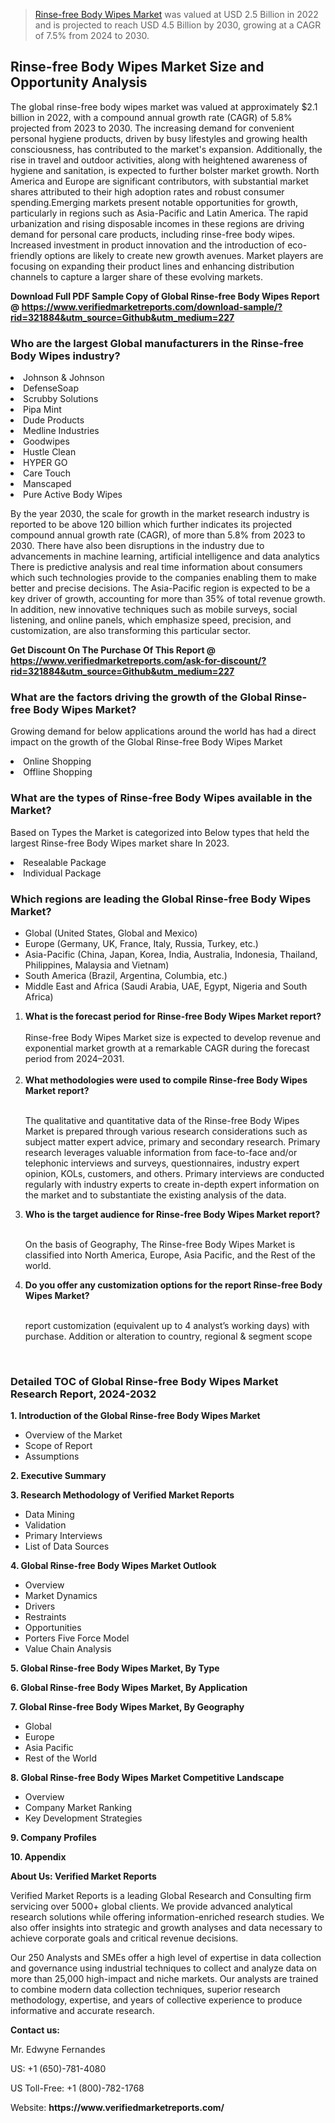 <blockquote><p><p><a href="https://www.verifiedmarketreports.com/download-sample/?rid=321884&utm_source=Github&utm_medium=227" target="_blank">Rinse-free Body Wipes Market</a> was valued at USD 2.5 Billion in 2022 and is projected to reach USD 4.5 Billion by 2030, growing at a CAGR of 7.5% from 2024 to 2030.</p></blockquote><p><h2>Rinse-free Body Wipes Market Size and Opportunity Analysis</h2>The global rinse-free body wipes market was valued at approximately $2.1 billion in 2022, with a compound annual growth rate (CAGR) of 5.8% projected from 2023 to 2030. The increasing demand for convenient personal hygiene products, driven by busy lifestyles and growing health consciousness, has contributed to the market's expansion. Additionally, the rise in travel and outdoor activities, along with heightened awareness of hygiene and sanitation, is expected to further bolster market growth. North America and Europe are significant contributors, with substantial market shares attributed to their high adoption rates and robust consumer spending.Emerging markets present notable opportunities for growth, particularly in regions such as Asia-Pacific and Latin America. The rapid urbanization and rising disposable incomes in these regions are driving demand for personal care products, including rinse-free body wipes. Increased investment in product innovation and the introduction of eco-friendly options are likely to create new growth avenues. Market players are focusing on expanding their product lines and enhancing distribution channels to capture a larger share of these evolving markets.</p><p class=""><strong>Download Full PDF Sample Copy of Global Rinse-free Body Wipes Report @ <a href="https://www.verifiedmarketreports.com/download-sample/?rid=321884&amp;utm_source=Github&amp;utm_medium=227" target="_blank">https://www.verifiedmarketreports.com/download-sample/?rid=321884&amp;utm_source=Github&amp;utm_medium=227</a></strong></p><h3 id="" class="">Who are the largest Global manufacturers in the Rinse-free Body Wipes industry?</h3><p><li>Johnson & Johnson</li><li> DefenseSoap</li><li> Scrubby Solutions</li><li> Pipa Mint</li><li> Dude Products</li><li> Medline Industries</li><li> Goodwipes</li><li> Hustle Clean</li><li> HYPER GO</li><li> Care Touch</li><li> Manscaped</li><li> Pure Active Body Wipes</li></p><div class=""><div class="" dir="" data-message-author-role="" data-message-id="" data-message-model-slug=""><div class=""><div class=""><div class=""><div class="" dir="" data-message-author-role="" data-message-id="" data-message-model-slug=""><div class=""><div class=""><p>By the year 2030, the scale for growth in the market research industry is reported to be above 120 billion which further indicates its projected compound annual growth rate (CAGR), of more than 5.8% from 2023 to 2030. There have also been disruptions in the industry due to advancements in machine learning, artificial intelligence and data analytics There is predictive analysis and real time information about consumers which such technologies provide to the companies enabling them to make better and precise decisions. The Asia-Pacific region is expected to be a key driver of growth, accounting for more than 35% of total revenue growth. In addition, new innovative techniques such as mobile surveys, social listening, and online panels, which emphasize speed, precision, and customization, are also transforming this particular sector.</p><p><strong>Get Discount On The Purchase Of This Report @&nbsp; <a href="https://www.verifiedmarketreports.com/ask-for-discount/?rid=321884&amp;utm_source=Github&amp;utm_medium=227" target="_blank">https://www.verifiedmarketreports.com/ask-for-discount/?rid=321884&amp;utm_source=Github&amp;utm_medium=227</a></strong></p></div></div></div></div></div></div></div></div><h3 id="" class="">What are the factors driving the growth of the Global Rinse-free Body Wipes Market?</h3><p id="" class="">Growing demand for below applications around the world has had a direct impact on the growth of the Global Rinse-free Body Wipes Market</p><p id="" class=""><li>Online Shopping</li><li> Offline Shopping</li></p><h3 id="" class="">What are the types of Rinse-free Body Wipes available in the Market?</h3><p id="" class="">Based on Types the Market is categorized into Below types that held the largest Rinse-free Body Wipes market share In 2023.</p><p id="" class=""><li>Resealable Package</li><li> Individual Package</li></p><h3 id="" class="">Which regions are leading the Global Rinse-free Body Wipes Market?</h3><ul><li>Global (United States, Global and Mexico)</li><li>Europe (Germany, UK, France, Italy, Russia, Turkey, etc.)</li><li>Asia-Pacific (China, Japan, Korea, India, Australia, Indonesia, Thailand, Philippines, Malaysia and Vietnam)</li><li>South America (Brazil, Argentina, Columbia, etc.)</li><li>Middle East and Africa (Saudi Arabia, UAE, Egypt, Nigeria and South Africa)</li></ul><p><ol><li><strong>What is the forecast period for Rinse-free Body Wipes Market report?<br /></strong><br /><span data-sheets-root="1" data-sheets-value="{&quot;1&quot;:2,&quot;2&quot;:&quot;XXXX size is expected to develop revenue and exponential market growth at a remarkable CAGR during the forecast period from 2024&ndash;2030.&quot;}" data-sheets-userformat="{&quot;2&quot;:12674,&quot;4&quot;:{&quot;1&quot;:2,&quot;2&quot;:16776960},&quot;10&quot;:2,&quot;11&quot;:0,&quot;15&quot;:&quot;Arial&quot;,&quot;16&quot;:12}">Rinse-free Body Wipes Market size is expected to develop revenue and exponential market growth at a remarkable CAGR during the forecast period from 2024&ndash;2031.</span><br /><br /></li><li><strong>What methodologies were used to compile Rinse-free Body Wipes Market report?<br /><br /></strong><p>The qualitative and quantitative data of the&nbsp;Rinse-free Body Wipes Market is prepared through various research considerations such as subject matter expert advice, primary and secondary research. Primary research leverages valuable information from face-to-face and/or telephonic interviews and surveys, questionnaires, industry expert opinion, KOLs, customers, and others. Primary interviews are conducted regularly with industry experts to create in-depth expert information on the market and to substantiate the existing analysis of the data.&nbsp;</p></li><li><strong>Who is the target audience for Rinse-free Body Wipes Market report?<br /><br /></strong><p>On the basis of Geography, The&nbsp;Rinse-free Body Wipes Market is classified into North America, Europe, Asia Pacific, and the Rest of the world.</p></li><li><strong>Do you offer any customization options for the report Rinse-free Body Wipes Market?<br /><br /></strong><p>report customization (equivalent up to 4 analyst&rsquo;s working days) with purchase. Addition or alteration to country, regional &amp; segment scope</p><p>&nbsp;</p></li></ol></p><h3 id="" class="">Detailed TOC of Global Rinse-free Body Wipes Market Research Report, 2024-2032</h3><p id="" class=""><strong>1. Introduction of the Global Rinse-free Body Wipes Market</strong></p><ul><li>Overview of the Market</li><li>Scope of Report</li><li>Assumptions</li></ul><p id="" class=""><strong>2. Executive Summary</strong></p><p id="" class=""><strong>3. Research Methodology of&nbsp;Verified Market Reports</strong></p><ul><li>Data Mining</li><li>Validation</li><li>Primary Interviews</li><li>List of Data Sources</li></ul><p id="" class=""><strong>4. Global Rinse-free Body Wipes Market Outlook</strong></p><ul><li>Overview</li><li>Market Dynamics</li><li>Drivers</li><li>Restraints</li><li>Opportunities</li><li>Porters Five Force Model</li><li>Value Chain Analysis</li></ul><p id="" class=""><strong>5. Global Rinse-free Body Wipes Market, By&nbsp;Type</strong></p><p id="" class=""><strong>6. Global Rinse-free Body Wipes Market, By Application</strong></p><p id="" class=""><strong>7. Global Rinse-free Body Wipes Market, By Geography</strong></p><ul><li>Global</li><li>Europe</li><li>Asia Pacific</li><li>Rest of the World</li></ul><p id="" class=""><strong>8. Global Rinse-free Body Wipes Market Competitive Landscape</strong></p><ul><li>Overview</li><li>Company Market Ranking</li><li>Key Development Strategies</li></ul><p id="" class=""><strong>9. Company Profiles</strong></p><p id="" class=""><strong>10. Appendix</strong></p><p id="" class=""><strong>About Us: Verified Market Reports</strong></p><p id="" class="">Verified Market Reports is a leading Global Research and Consulting firm servicing over 5000+ global clients. We provide advanced analytical research solutions while offering information-enriched research studies. We also offer insights into strategic and growth analyses and data necessary to achieve corporate goals and critical revenue decisions.</p><p id="" class="">Our 250 Analysts and SMEs offer a high level of expertise in data collection and governance using industrial techniques to collect and analyze data on more than 25,000 high-impact and niche markets. Our analysts are trained to combine modern data collection techniques, superior research methodology, expertise, and years of collective experience to produce informative and accurate research.</p><p id="" class=""><strong>Contact us:</strong></p><p id="" class="">Mr. Edwyne Fernandes</p><p id="" class="">US: +1 (650)-781-4080</p><p id="" class="">US Toll-Free: +1 (800)-782-1768</p><p id="" class="">Website: <a target="" data-test-app-aware-link=""><strong>https://www.verifiedmarketreports.com/</strong></a></p>
